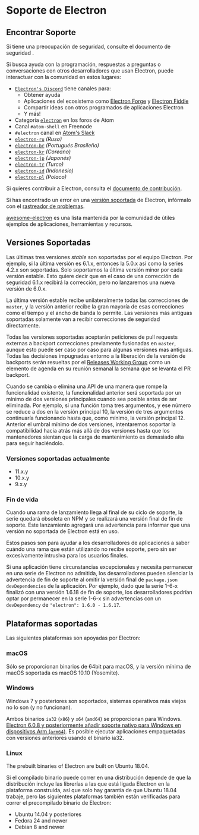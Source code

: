 # Soporte de Electron

## Encontrar Soporte

Si tiene una preocupación de seguridad, consulte el documento de seguridad [](https://github.com/electron/electron/tree/master/SECURITY.md).

Si busca ayuda con la programación, respuestas a preguntas o conversaciones con otros desarrolladores que usan Electron, puede interactuar con la comunidad en estos lugares:

- [`Electron's Discord`](https://discord.com/invite/electron) tiene canales para:
  - Obtener ayuda
  - Aplicaciones del ecosistema como [Electron Forge](https://github.com/electron-userland/electron-forge) y [Electron Fiddle](https://github.com/electron/fiddle)
  - Compartir ideas con otros programados de aplicaciones Electron
  - Y más!
- Categoría [`electron`](https://discuss.atom.io/c/electron) en los foros de Atom
- Canal `#atom-shell` en Freenode
- `#electron` canal en [Atom's Slack](https://discuss.atom.io/t/join-us-on-slack/16638?source_topic_id=25406)
- [`electron-ru`](https://telegram.me/electron_ru) *(Ruso)*
- [`electron-br`](https://electron-br.slack.com) *(Portugués Brasileño)*
- [`electron-kr`](https://electron-kr.github.io/electron-kr) *(Coreano)*
- [`electron-jp`](https://electron-jp.slack.com) *(Japonés)*
- [`electron-tr`](https://electron-tr.herokuapp.com) *(Turco)*
- [`electron-id`](https://electron-id.slack.com) *(Indonesio)*
- [`electron-pl`](https://electronpl.github.io) *(Polaco)*

Si quieres contribuir a Electron, consulta el [documento de contribución](https://github.com/electron/electron/blob/master/CONTRIBUTING.md).

Si has encontrado un error en una [versión soportada](#supported-versions) de Electron, infórmalo con el [rastreador de problemas](../development/issues.md).

[awesome-electron](https://github.com/sindresorhus/awesome-electron) es una lista mantenida por la comunidad de útiles ejemplos de aplicaciones, herramientas y recursos.

## Versiones Soportadas

Las últimas tres versiones *stable* son soportadas por el equipo Electron. Por ejemplo, si la última versión es 6.1.x, entonces la 5.0.x así como la series 4.2.x son soportadas.  Solo soportamos la última versión minor por cada versión estable.  Esto quiere decir que en el caso de una corrección de seguridad 6.1.x recibirá la corrección, pero no lanzaremos una nueva versión de 6.0.x.

La última versión estable recibe unilateralmente todas las correcciones de `master`, y la versión anterior recibe la gran mayoría de esas correcciones como el tiempo y el ancho de banda lo permite. Las versiones más antiguas soportadas solamente van a recibir correcciones de seguridad directamente.

Todas las versiones soportadas aceptarán peticiones de pull requests externas a backport correcciones previamente fusionadas en `master`, aunque esto puede ser caso por caso para algunas versiones mas antiguas. Todas las decisiones impugnadas entorno a la liberación de la versión de backports serán resueltas por el [Releases Working Group](https://github.com/electron/governance/tree/master/wg-releases) como un elemento de agenda en su reunión semanal la semana que se levanta el PR backport.

Cuando se cambia o elimina una API de una manera que rompe la funcionalidad existente, la funcionalidad anterior será soportada por un mínimo de dos versiones principales cuando sea posible antes de ser eliminada. Por ejemplo, si una función toma tres argumentos, y ese número se reduce a dos en la versión principal 10, la versión de tres argumentos continuaría funcionando hasta que, como mínimo, la versión principal 12. Anterior el umbral mínimo de dos versiones, intentaremos soportar la compatibilidad hacia atrás más allá de dos versiones hasta que los mantenedores sientan que la carga de mantenimiento es demasiado alta para seguir haciéndolo.

### Versiones soportadas actualmente

- 11.x.y
- 10.x.y
- 9.x.y

### Fin de vida

Cuando una rama de lanzamiento llega al final de su ciclo de soporte, la serie quedará obsoleta en NPM y se realizará una versión final de fin de soporte. Este lanzamiento agregará una advertencia para informar que una versión no soportada de Electron está en uso.

Estos pasos son para ayudar a los desarrolladores de aplicaciones a saber cuándo una rama que están utilizando no recibe soporte, pero sin ser excesivamente intrusiva para los usuarios finales.

Si una aplicación tiene circunstancias excepcionales y necesita permanecer en una serie de Electron no admitida, los desarrolladores pueden silenciar la advertencia de fin de soporte al omitir la versión final de `package.json` `devDependencies` de la aplicación. Por ejemplo, dado que la serie 1-6-x finalizó con una versión 1.6.18 de fin de soporte, los desarrolladores podrían optar por permanecer en la serie 1-6-x sin advertencias con un `devDependency` de `"electron": 1.6.0 - 1.6.17`.

## Plataformas soportadas

Las siguientes plataformas son apoyadas por Electron:

### macOS

Sólo se proporcionan binarios de 64bit para macOS, y la versión mínima de macOS soportada es macOS 10.10 (Yosemite).

### Windows

Windows 7 y posteriores son soportados, sistemas operativos más viejos no lo son (y no funcionan).

Ambos binarios `ia32` (`x86`) y `x64` (`amd64`) se proporcionan para Windows. [Electron 6.0.8 y posteriormente añadir soporte nativo para Windows en dispositivos Arm (`arm64`)](windows-arm.md). Es posible ejecutar aplicaciones empaquetadas con versiones anteriores usando el binario ia32.

### Linux

The prebuilt binaries of Electron are built on Ubuntu 18.04.

Si el compilado binario puede correr en una distribución depende de que la distribución incluye las librerías a las que está ligada Electron en la plataforma construida, así que solo hay garantía de que Ubuntu 18.04 trabaje, pero las siguientes plataformas también están verificadas para correr el precompilado binario de Electron:

* Ubuntu 14.04 y posteriores
* Fedora 24 and newer
* Debian 8 and newer
